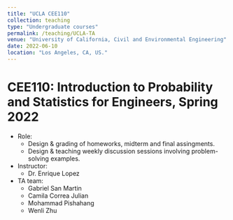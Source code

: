 ```yaml
---
title: "UCLA CEE110"
collection: teaching
type: "Undergraduate courses"
permalink: /teaching/UCLA-TA
venue: "University of California, Civil and Environmental Engineering"
date: 2022-06-10
location: "Los Angeles, CA, US."
---
```


CEE110: Introduction to Probability and Statistics for Engineers, Spring 2022
======
* Role: 
  * Design & grading of homeworks, midterm and final assingments.
  * Design & teaching weekly discussion sessions involving problem-solving examples.
* Instructor: 
  * Dr. Enrique Lopez   
* TA team: 
  *  Gabriel San Martin
  *  Camila Correa Julian	
  *  Mohammad Pishahang	
  *  Wenli Zhu
